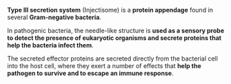 **Type III secretion system** (Injectisome) is a **protein appendage** found in several **Gram-negative bacteria**.

In pathogenic bacteria, the needle-like structure is **used as a sensory probe to detect the presence of eukaryotic organisms and secrete proteins that help the bacteria infect them**.

The secreted effector proteins are secreted directly from the bacterial cell into the host cell, where they exert a number of effects that **help the pathogen to survive and to escape an immune response**.
